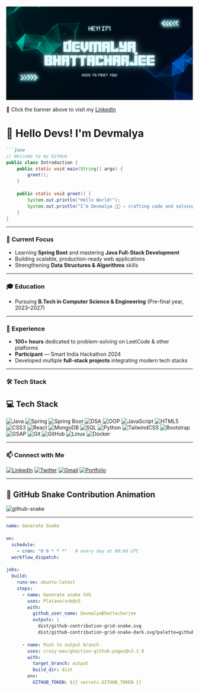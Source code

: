 
[![LinkedIn Banner](./banner_github.png)](https://www.linkedin.com/in/devmalya-bhattacharjee-66a21927a/)

🔗 Click the banner above to visit my [LinkedIn](https://www.linkedin.com/in/devmalya-bhattacharjee-66a21927a/)

# 👋 Hello Devs! I'm Devmalya

````markdown
```java
// Welcome to my GitHub
public class Introduction {
    public static void main(String[] args) {
        greet();
    }

    public static void greet() {
        System.out.println("Hello World!");
        System.out.println("I’m Devmalya 👨‍💻 — crafting code and solving problems one commit at a time!");
    }
}
````

---

### 🚀 Current Focus

* Learning **Spring Boot** and mastering **Java Full-Stack Development**
* Building scalable, production-ready web applications
* Strengthening **Data Structures & Algorithms** skills

---

### 🎓 Education

* Pursuing **B.Tech in Computer Science & Engineering** (Pre-final year, 2023–2027)

---

### 💼 Experience

* **100+ hours** dedicated to problem-solving on LeetCode & other platforms
* **Participant** — Smart India Hackathon 2024
* Developed multiple **full-stack projects** integrating modern tech stacks

---

### 🛠 Tech Stack

## 💻 Tech Stack

![Java](https://img.shields.io/badge/Java-%23ED8B00.svg?style=for-the-badge&logo=openjdk&logoColor=white)
![Spring](https://img.shields.io/badge/Spring-%236DB33F.svg?style=for-the-badge&logo=spring&logoColor=white)
![Spring Boot](https://img.shields.io/badge/Spring%20Boot-%236DB33F.svg?style=for-the-badge&logo=springboot&logoColor=white)
![DSA](https://img.shields.io/badge/DSA-Data%20Structures%20%26%20Algorithms-orange?style=for-the-badge)
![OOP](https://img.shields.io/badge/OOP-Object%20Oriented%20Programming-blue?style=for-the-badge)
![JavaScript](https://img.shields.io/badge/JavaScript-%23F7DF1E.svg?style=for-the-badge&logo=javascript&logoColor=black)
![HTML5](https://img.shields.io/badge/HTML5-%23E34F26.svg?style=for-the-badge&logo=html5&logoColor=white)
![CSS3](https://img.shields.io/badge/CSS3-%231572B6.svg?style=for-the-badge&logo=css3&logoColor=white)
![React](https://img.shields.io/badge/React-%2320232a.svg?style=for-the-badge&logo=react&logoColor=%2361DAFB)
![MongoDB](https://img.shields.io/badge/MongoDB-%2347A248.svg?style=for-the-badge&logo=mongodb&logoColor=white)
![SQL](https://img.shields.io/badge/SQL-MySQL%20%7C%20PostgreSQL-blue?style=for-the-badge)
![Python](https://img.shields.io/badge/Python-%233776AB.svg?style=for-the-badge&logo=python&logoColor=white)
![TailwindCSS](https://img.shields.io/badge/Tailwind%20CSS-%2306B6D4.svg?style=for-the-badge&logo=tailwindcss&logoColor=white)
![Bootstrap](https://img.shields.io/badge/Bootstrap-%23563D7C.svg?style=for-the-badge&logo=bootstrap&logoColor=white)
![GSAP](https://img.shields.io/badge/GSAP-%2388CE02.svg?style=for-the-badge&logo=greensock&logoColor=black)
![Git](https://img.shields.io/badge/Git-%23F05033.svg?style=for-the-badge&logo=git&logoColor=white)
![GitHub](https://img.shields.io/badge/GitHub-%23121011.svg?style=for-the-badge&logo=github&logoColor=white)
![Linux](https://img.shields.io/badge/Linux-%23FCC624.svg?style=for-the-badge&logo=linux&logoColor=black)
![Docker](https://img.shields.io/badge/Docker-%232496ED.svg?style=for-the-badge&logo=docker&logoColor=white)


---

### 📫 Connect with Me

[![LinkedIn](https://img.shields.io/badge/LinkedIn-%230077B5.svg?style=for-the-badge\&logo=linkedin\&logoColor=white)]((https://www.linkedin.com/in/devmalya-bhattacharjee-66a21927a/))
[![Twitter](https://img.shields.io/badge/Twitter-%231DA1F2.svg?style=for-the-badge\&logo=twitter\&logoColor=white)]((https://x.com/DevmalyaBh69215))
[![Gmail](https://img.shields.io/badge/Gmail-D14836?style=for-the-badge&logo=gmail&logoColor=white)](mailto:debmalyabhattacharya17.com)
[![Portfolio](https://img.shields.io/badge/Portfolio-%23000000.svg?style=for-the-badge\&logo=firefox\&logoColor=white)](PORTFOLIO_URL)

---

## 🐍 GitHub Snake Contribution Animation

<picture>
  <source media="(prefers-color-scheme: dark)" srcset="https://raw.githubusercontent.com/DevmalyaBhattacharjee/DevmalyaBhattacharjee/output/github-snake-dark.svg" />
  <source media="(prefers-color-scheme: light)" srcset="https://raw.githubusercontent.com/DevmalyaBhattacharjee/DevmalyaBhattacharjee/output/github-snake.svg" />
  <img alt="github-snake" src="https://raw.githubusercontent.com/DevmalyaBhattacharjee/DevmalyaBhattacharjee/output/github-snake.svg" />
</picture>

---

```yaml
name: Generate Snake

on:
  schedule:
    - cron: "0 0 * * *"   # every day at 00:00 UTC
  workflow_dispatch:

jobs:
  build:
    runs-on: ubuntu-latest
    steps:
      - name: Generate snake SVG
        uses: Platane/snk@v3
        with:
          github_user_name: DevmalyaBhattacharjee
          outputs: |
            dist/github-contribution-grid-snake.svg
            dist/github-contribution-grid-snake-dark.svg?palette=github-dark

      - name: Push to output branch
        uses: crazy-max/ghaction-github-pages@v3.1.0
        with:
          target_branch: output
          build_dir: dist
        env:
          GITHUB_TOKEN: ${{ secrets.GITHUB_TOKEN }}
````
```
